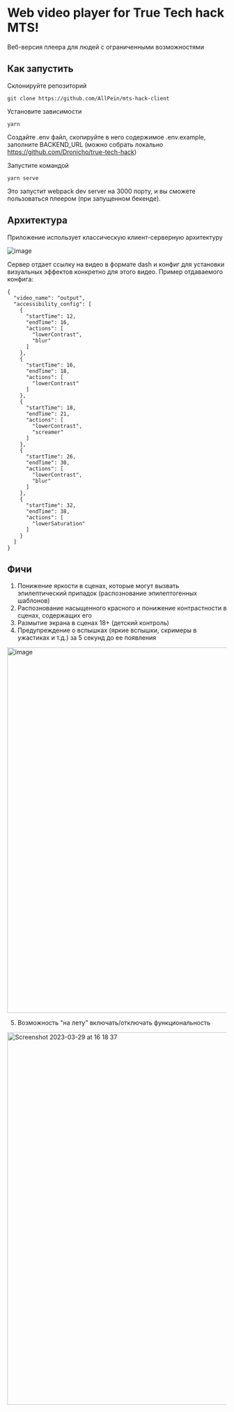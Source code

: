 # Web video player for True Tech hack MTS!

Веб-версия плеера для людей с ограниченными возможностями

## Как запустить

Склонируйте репозиторий

```
git clone https://github.com/AllPein/mts-hack-client
```

Установите зависимости

```
yarn
```

Создайте .env файл, скопируйте в него содержимое .env.example, заполните BACKEND_URL (можно собрать локально https://github.com/Dronicho/true-tech-hack)


Запустите командой

```
yarn serve
```

Это запустит webpack dev server на 3000 порту, и вы сможете пользоваться плеером (при запущенном бекенде).

## Архитектура

Приложение использует классическую клиент-серверную архитектуру

![image](https://user-images.githubusercontent.com/35956979/228590329-1ac9454f-cd35-4630-ac8b-fb7b3eea890c.png)

Сервер отдает ссылку на видео в формате dash и конфиг для установки визуальных эффектов конкретно для этого видео.
Пример отдаваемого конфига:
```
{
  "video_name": "output",
  "accessibility_config": [
    {
      "startTime": 12,
      "endTime": 16,
      "actions": [
        "lowerContrast",
        "blur"
      ]
    },
    {
      "startTime": 16,
      "endTime": 18,
      "actions": [
        "lowerContrast"
      ]
    },
    {
      "startTime": 18,
      "endTime": 21,
      "actions": [
        "lowerContrast",
        "screamer"
      ]
    },
    {
      "startTime": 26,
      "endTime": 30,
      "actions": [
        "lowerContrast",
        "blur"
      ]
    },
    {
      "startTime": 32,
      "endTime": 38,
      "actions": [
        "lowerSaturation"
      ]
    }
  ]
}
```

## Фичи

1. Понижение яркости в сценах, которые могут вызвать эпилептический припадок (распознование эпилептогенных шаблонов)
2. Распознование насыщенного красного и понижение контрастности в сценах, содержащих его
3. Размытие экрана в сценах 18+ (детский контроль)
4. Предупреждение о вспышках (яркие вспышки, скримеры в ужастиках и т.д.) за 5 секунд до ее появления

<img width="839" alt="image" src="https://user-images.githubusercontent.com/35956979/228519724-85e3bc82-9e39-4eeb-8425-990820290c58.png">

5. Возможность "на лету" включать/отключать функциональность

<img width="855" alt="Screenshot 2023-03-29 at 16 18 37" src="https://user-images.githubusercontent.com/35956979/228521485-7dc64042-2275-46f3-80e4-b6a956c8d628.png">



